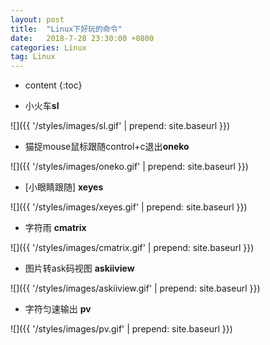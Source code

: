 ```yaml
---
layout: post
title:  "Linux下好玩的命令"
date:   2018-7-28 23:30:00 +0800
categories: Linux
tag: Linux
---
```


* content
{:toc}


* 小火车**sl**

![]({{ '/styles/images/sl.gif' | prepend: site.baseurl  }})

* 猫捉mouse鼠标跟随control+c退出**oneko**

![]({{ '/styles/images/oneko.gif' | prepend: site.baseurl  }})

* [小眼睛跟随] **xeyes**

![]({{ '/styles/images/xeyes.gif' | prepend: site.baseurl  }})

* 字符雨 **cmatrix**

![]({{ '/styles/images/cmatrix.gif' | prepend: site.baseurl  }})

* 图片转ask码视图 **askiiview**

![]({{ '/styles/images/askiiview.gif' | prepend: site.baseurl  }})

* 字符匀速输出 **pv**

![]({{ '/styles/images/pv.gif' | prepend: site.baseurl  }})
